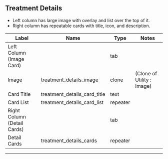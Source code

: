 ## Treatment Details
- Left column has large image with overlay and list over the top of it.
- Right column has repeatable cards with title, icon, and description.

<table class="ll-fields-table">
  <thead>
    <th>Label</th>
    <th>Name</th>
    <th>Type</th>
    <th>Notes</th>
  </thead>
  <tbody>
        <tr>
          <td>Left Column (Image Card)</td>
          <td></td>
          <td>tab</td>
          <td></td>
        </tr>
                <tr>
                  <td>Image</td>
                  <td>treatment_details_image</td>
                  <td>clone</td>
                  <td> (Clone of Utility : Image)</td>
                </tr>
        <tr>
          <td>Card Title</td>
          <td>treatment_details_card_title</td>
          <td>text</td>
          <td></td>
        </tr>
        <tr>
          <td>Card List</td>
          <td>treatment_details_card_list</td>
          <td>repeater</td>
          <td></td>
        </tr>
        <tr>
          <td>Right Column (Detail Cards)</td>
          <td></td>
          <td>tab</td>
          <td></td>
        </tr>
        <tr>
          <td>Detail Cards</td>
          <td>treatment_details_cards</td>
          <td>repeater</td>
          <td></td>
        </tr>
  </tbody>
</table>

***
